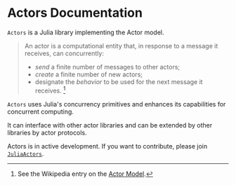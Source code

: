 # Actors Documentation

`Actors` is a Julia library implementing the Actor model.

> An actor is a computational entity that, in response to a message it receives, can concurrently:
>
> - *send* a finite number of messages to other actors;
> - *create* a finite number of new actors;
> - designate the *behavior* to be used for the next message it receives. [^1]

`Actors` uses Julia's concurrency primitives and enhances its capabilities for concurrent computing.

It can interface with other actor libraries and can be extended by other libraries by actor protocols.

Actors is in active development. If you want to contribute, please join  [`JuliaActors`](https://github.com/JuliaActors).

[^1]: See the Wikipedia entry on the [Actor Model](https://en.wikipedia.org/wiki/Actor_model).